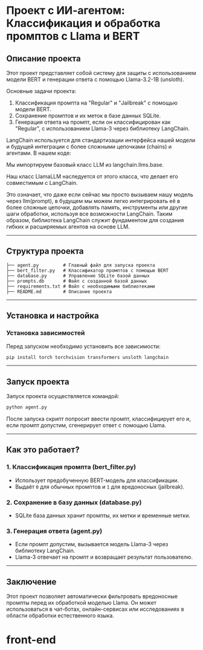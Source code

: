 
# Проект c ИИ-агентом: Классификация и обработка промптов с Llama и BERT

## Описание проекта
Этот проект представляет собой систему для защиты с использованием модели BERT и генерации ответа с помощью Llama-3.2-1B (unsloth).

Основные задачи проекта:
1. Классификация промпта на "Regular" и "Jailbreak" с помощью модели BERT.
2. Сохранение промптов и их меток в базе данных SQLite.
3. Генерация ответа на промпт, если он классифицирован как "Regular", с использованием Llama-3 через библиотеку LangChain.

LangChain используется для стандартизации интерфейса нашей модели и будущей интеграции с более сложными цепочками (chains) и агентами. В нашем коде:

Мы импортируем базовый класс LLM из langchain.llms.base.

Наш класс LlamaLLM наследуется от этого класса, что делает его совместимым с LangChain.

Это означает, что даже если сейчас мы просто вызываем нашу модель через llm(prompt), в будущем мы можем легко интегрировать её в более сложные цепочки, добавлять память, инструменты или другие шаги обработки, используя все возможности LangChain. Таким образом, библиотека LangChain служит фундаментом для создания гибких и расширяемых агентов на основе LLM.

---
## Структура проекта
```
├── agent.py         # Главный файл для запуска проекта
├── bert_filter.py   # Классификатор промптов с помощью BERT
├── database.py      # Управление SQLite базой данных
├── prompts.db       # Файл с созданной базой данных
├── requirements.txt # Файл с необходимыми библиотеками
├── README.md        # Описание проекта
```

---
## Установка и настройка
### Установка зависимостей
Перед запуском необходимо установить все зависимости:
```bash
pip install torch torchvision transformers unsloth langchain
```
---
## Запуск проекта
Запуск проекта осуществляется командой:
```bash
python agent.py
```
После запуска скрипт попросит ввести промпт, классифицирует его и, если промпт допустим, сгенерирует ответ с помощью Llama.

---
## Как это работает?
### 1. Классификация промпта (bert_filter.py)
- Использует предобученную BERT-модель для классификации.
- Выдаёт `0` для обычных промптов и `1` для вредоносных (jailbreak).

### 2. Сохранение в базу данных (database.py)
- SQLite база данных хранит промпты, их метки и временные метки.

### 3. Генерация ответа (agent.py)
- Если промпт допустим, вызывается модель Llama-3 через библиотеку LangChain.
- Llama-3 отвечает на промпт и возвращает результат пользователю.

---
## Заключение
Этот проект позволяет автоматически фильтровать вредоносные промпты перед их обработкой моделью Llama. Он может использоваться в чат-ботах, онлайн-сервисах или исследованиях в области обработки естественного языка.
# front-end

